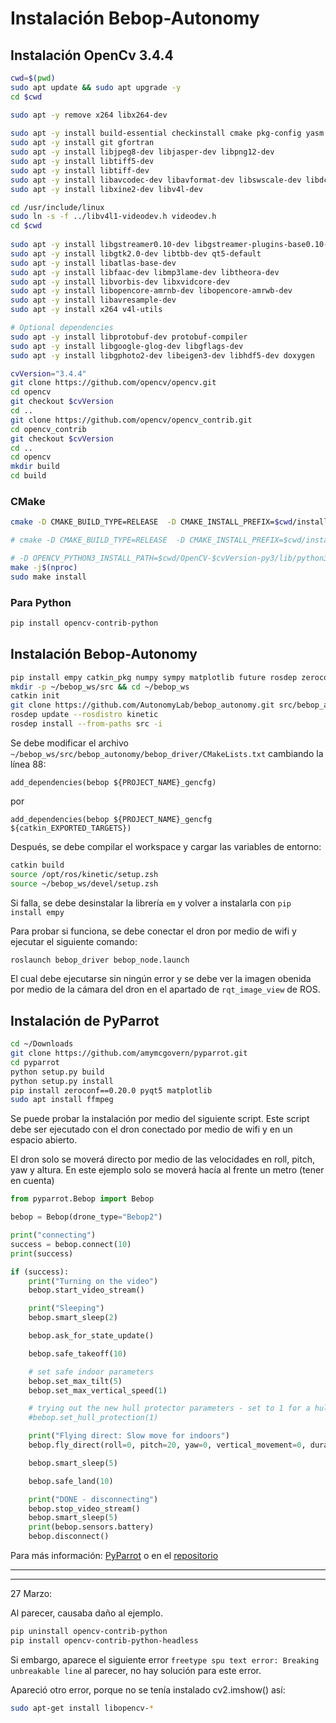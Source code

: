 # Instalación Bebop-Autonomy

## Instalación OpenCv 3.4.4

~~~bash
cwd=$(pwd)
sudo apt update && sudo apt upgrade -y
cd $cwd

sudo apt -y remove x264 libx264-dev                                                                                        ─╯
 
sudo apt -y install build-essential checkinstall cmake pkg-config yasm
sudo apt -y install git gfortran
sudo apt -y install libjpeg8-dev libjasper-dev libpng12-dev
sudo apt -y install libtiff5-dev
sudo apt -y install libtiff-dev
sudo apt -y install libavcodec-dev libavformat-dev libswscale-dev libdc1394-22-dev
sudo apt -y install libxine2-dev libv4l-dev

cd /usr/include/linux
sudo ln -s -f ../libv4l1-videodev.h videodev.h
cd $cwd
 
sudo apt -y install libgstreamer0.10-dev libgstreamer-plugins-base0.10-dev
sudo apt -y install libgtk2.0-dev libtbb-dev qt5-default
sudo apt -y install libatlas-base-dev
sudo apt -y install libfaac-dev libmp3lame-dev libtheora-dev
sudo apt -y install libvorbis-dev libxvidcore-dev
sudo apt -y install libopencore-amrnb-dev libopencore-amrwb-dev
sudo apt -y install libavresample-dev
sudo apt -y install x264 v4l-utils

# Optional dependencies
sudo apt -y install libprotobuf-dev protobuf-compiler
sudo apt -y install libgoogle-glog-dev libgflags-dev
sudo apt -y install libgphoto2-dev libeigen3-dev libhdf5-dev doxygen
~~~

~~~bash
cvVersion="3.4.4"
git clone https://github.com/opencv/opencv.git
cd opencv
git checkout $cvVersion
cd ..
git clone https://github.com/opencv/opencv_contrib.git
cd opencv_contrib
git checkout $cvVersion
cd ..
cd opencv
mkdir build
cd build
~~~

### CMake
~~~bash
cmake -D CMAKE_BUILD_TYPE=RELEASE  -D CMAKE_INSTALL_PREFIX=$cwd/installation/OpenCV-"$cvVersion"  -D INSTALL_PYTHON_EXAMPLES=ON  -D WITH_V4L=ON  -D WITH_QT=OFF  -D WITH_OPENGL=ON  -D PYTHON_DEFAULT_EXECUTABLE=$(which python3) -D BUILD_NEW_PYTHON_SUPPORT=ON -D BUILD_opencv_python3=ON -D HAVE_opencv_python3=ON -D OPENCV_EXTRA_MODULES_PATH=../../opencv_contrib/modules  -D BUILD_EXAMPLES=ON ..

# cmake -D CMAKE_BUILD_TYPE=RELEASE  -D CMAKE_INSTALL_PREFIX=$cwd/installation/OpenCV-"$cvVersion"  -D INSTALL_PYTHON_EXAMPLES=ON  -D WITH_V4L=ON  -D WITH_QT=OFF  -D WITH_OPENGL=ON  -D OPENCV_EXTRA_MODULES_PATH=../../opencv_contrib/modules  -D BUILD_EXAMPLES=ON ..

# -D OPENCV_PYTHON3_INSTALL_PATH=$cwd/OpenCV-$cvVersion-py3/lib/python3.5/site-packages
make -j$(nproc)
sudo make install
~~~

### Para Python
~~~bash
pip install opencv-contrib-python
~~~

## Instalación Bebop-Autonomy

~~~bash
pip install empy catkin_pkg numpy sympy matplotlib future rosdep zeroconf
mkdir -p ~/bebop_ws/src && cd ~/bebop_ws
catkin init
git clone https://github.com/AutonomyLab/bebop_autonomy.git src/bebop_autonomy
rosdep update --rosdistro kinetic
rosdep install --from-paths src -i
~~~

Se debe modificar el archivo  `~/bebop_ws/src/bebop_autonomy/bebop_driver/CMakeLists.txt` cambiando la línea 88: 
~~~
add_dependencies(bebop ${PROJECT_NAME}_gencfg)
~~~
por 
~~~
add_dependencies(bebop ${PROJECT_NAME}_gencfg ${catkin_EXPORTED_TARGETS})
~~~

Después, se debe compilar el workspace y cargar las variables de entorno:

~~~bash
catkin build
source /opt/ros/kinetic/setup.zsh
source ~/bebop_ws/devel/setup.zsh
~~~

Si falla, se debe desinstalar la librería `em` y volver a instalarla con `pip install empy`

Para probar si funciona, se debe conectar el dron por medio de wifi y ejecutar el siguiente comando:

~~~bash
roslaunch bebop_driver bebop_node.launch
~~~

El cual debe ejecutarse sin ningún error y se debe ver la imagen obenida por medio de la cámara del dron en el apartado de `rqt_image_view` de ROS.

## Instalación de PyParrot

~~~bash
cd ~/Downloads
git clone https://github.com/amymcgovern/pyparrot.git
cd pyparrot
python setup.py build
python setup.py install
pip install zeroconf==0.20.0 pyqt5 matplotlib 
sudo apt install ffmpeg
~~~

Se puede probar la instalación por medio del siguiente script. Este script debe ser ejecutado con el dron conectado por medio de wifi y en un espacio abierto.

El dron solo se moverá directo por medio de las velocidades en roll, pitch, yaw y altura. En este ejemplo solo se moverá hacía al frente un metro (tener en cuenta)

~~~python
from pyparrot.Bebop import Bebop

bebop = Bebop(drone_type="Bebop2")

print("connecting")
success = bebop.connect(10)
print(success)

if (success):
    print("Turning on the video")
    bebop.start_video_stream()

    print("Sleeping")
    bebop.smart_sleep(2)

    bebop.ask_for_state_update()

    bebop.safe_takeoff(10)

    # set safe indoor parameters
    bebop.set_max_tilt(5)
    bebop.set_max_vertical_speed(1)

    # trying out the new hull protector parameters - set to 1 for a hull protection and 0 without protection
    #bebop.set_hull_protection(1)

    print("Flying direct: Slow move for indoors")
    bebop.fly_direct(roll=0, pitch=20, yaw=0, vertical_movement=0, duration=2)

    bebop.smart_sleep(5)

    bebop.safe_land(10)

    print("DONE - disconnecting")
    bebop.stop_video_stream()
    bebop.smart_sleep(5)
    print(bebop.sensors.battery)
    bebop.disconnect()
~~~

Para más información: [PyParrot](https://pyparrot.readthedocs.io/en/latest/) o en el [repositorio](https://github.com/amymcgovern/pyparrot)

---
---
27 Marzo:

Al parecer, causaba daño al ejemplo.

~~~bash
pip uninstall opencv-contrib-python
pip install opencv-contrib-python-headless
~~~

Si embargo, aparece el siguiente error `freetype spu text error: Breaking unbreakable line` al parecer, no hay solución para este error.

Apareció otro error, porque no se tenía instalado cv2.imshow() así:

~~~bash
sudo apt-get install libopencv-*
~~~
